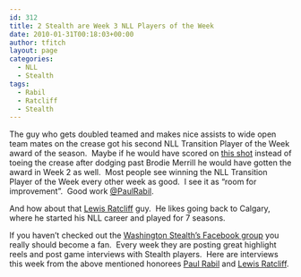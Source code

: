 ```yaml
---
id: 312
title: 2 Stealth are Week 3 NLL Players of the Week
date: 2010-01-31T00:18:03+00:00
author: tfitch
layout: page
categories:
  - NLL
  - Stealth
tags:
  - Rabil
  - Ratcliff
  - Stealth
---
```

The guy who gets doubled teamed and makes nice assists to wide open team mates on the crease got his second NLL Transition Player of the Week award of the season.  Maybe if he would have scored on <a href="http://twitpic.com/yd2ay" target="_blank" rel="noopener noreferrer">this shot</a> instead of toeing the crease after dodging past Brodie Merrill he would have gotten the award in Week 2 as well.  Most people see winning the NLL Transition Player of the Week every other week as good.  I see it as &#8220;room for improvement&#8221;.  Good work <a href="http://twitter.com/PaulRabil" target="_blank" rel="noopener noreferrer">@PaulRabil</a>.

And how about that <a href="http://twitter.com/rat42" target="_blank" rel="noopener noreferrer">Lewis Ratcliff</a> guy.  He likes going back to Calgary, where he started his NLL career and played for 7 seasons.

If you haven&#8217;t checked out the <a href="http://www.facebook.com/pages/Washington-Stealth/93620706044" target="_blank" rel="noopener noreferrer">Washington Stealth&#8217;s Facebook group</a> you really should become a fan.  Every week they are posting great highlight reels and post game interviews with Stealth players.  Here are interviews this week from the above mentioned honorees <a href="http://www.facebook.com/video/video.php?v=450692025360" target="_blank" rel="noopener noreferrer">Paul Rabil</a> and <a href="http://www.facebook.com/video/video.php?v=445741580360" target="_blank" rel="noopener noreferrer">Lewis Ratcliff</a>.
